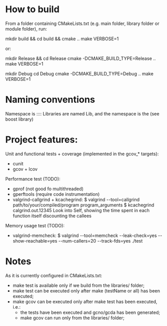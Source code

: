 # How to build

From a folder containing CMakeLists.txt (e.g. main folder, library folder or module folder), run:

  mkdir build && cd build && cmake ..
  make VERBOSE=1

or:

  mkdir Release && cd Release
  cmake -DCMAKE_BUILD_TYPE=Release ..
  make VERBOSE=1

  mkdir Debug
  cd Debug
  cmake -DCMAKE_BUILD_TYPE=Debug ..
  make VERBOSE=1

# Naming conventions

Namespace is <project>::<module>::<class>
Libraries are named <something>Lib, and the namespace is the <something> (see boost library)

# Project features:

Unit and functional tests + coverage (implemented in the gcov_* targets):

- cunit
- gcov + lcov

Performance test (TODO):

- gprof (not good fo multithreaded)
- gperftools (require code instrumentation)
- valgrind-callgrind + kcachegrind:
  $ valgrind --tool=callgrind path/to/your/compiled/program program_arguments
  $ kcachegrind calgrind.out.12345
  Look into Self, showing the time spent in each function itself discounting the callees

Memory usage test (TODO):

- valgrind-memcheck:
  $ valgrind --tool=memcheck --leak-check=yes --show-reachable=yes --num-callers=20 --track-fds=yes ./test


# Notes

As it is currently configured in CMakeLists.txt:
- make test is available only if we build from the libraries/<libName> folder;
- make test can be executed only after make (testName or all) has been executed;
- make gcov can be executed only after make test has been executed, i.e.:
  * the tests have been executed and gcno/gcda has been generated;
  * make gcov can run only from the libraries/<libName> folder;
